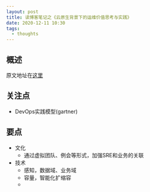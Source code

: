 ```yaml
---
layout: post
title: 读博客笔记之《云原生背景下的运维价值思考与实践》
date: 2020-12-11 10:30
tags:
  - thoughts
---
```


## 概述
原文地址在[这里](https://mp.weixin.qq.com/s/_wwlN7GeF6VkmrK3q5__tw)

## 关注点
- DevOps实践模型(gartner)

## 要点
- 文化
    - 通过虚拟团队、例会等形式，加强SRE和业务的关联
- 技术
    - 感知，数据域、业务域
    - 容量，智能化扩缩容
    - 